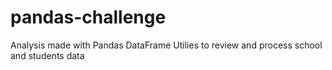 # pandas-challenge
Analysis made with Pandas DataFrame Utilies to review and process school and students data
